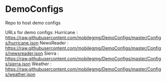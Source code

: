 # DemoConfigs
Repo to host demo configs

URLs for demo configs:
Hurricane : https://raw.githubusercontent.com/mobilegmg/DemoConfigs/master/Configs/hurricane.json
NewsReader : https://raw.githubusercontent.com/mobilegmg/DemoConfigs/master/Configs/newsreader.json
Sierra : https://raw.githubusercontent.com/mobilegmg/DemoConfigs/master/Configs/sierra.json
Weather : https://raw.githubusercontent.com/mobilegmg/DemoConfigs/master/Configs/weather.json
